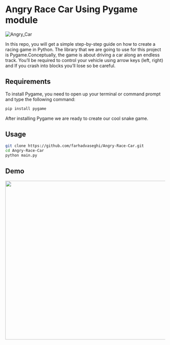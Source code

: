
# Angry Race Car Using Pygame module
![Angry_Car](https://user-images.githubusercontent.com/54831801/189369456-1bd83365-a9d0-48ef-bd08-956794021d0b.png)

In this repo, you will get a simple step-by-step guide on how to create a racing game in Python. The library that we are going to use for this project is Pygame.Conceptually, the game is about driving a car along an endless track. You’ll be required to control your vehicle using arrow keys (left, right) and If you crash into blocks you’ll lose so be careful.
## Requirements  
To install Pygame, you need to open up your terminal or command prompt and type the following command:
```bash
pip install pygame
```
After installing Pygame we are ready to create our cool snake game.
## Usage
```bash
git clone https://github.com/farhadvaseghi/Angry-Race-Car.git
cd Angry-Race-Car
python main.py
```
## Demo
<p align="center">
<kbd>
   <img src="https://user-images.githubusercontent.com/54831801/189372035-d041a8f6-4e05-4db7-a354-b77174ad08fe.png"  width="700" height="500">
</kbd>

</p>
